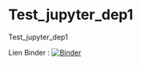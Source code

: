 # Test_jupyter_dep1
Test_jupyter_dep1

Lien Binder :
[![Binder](https://mybinder.org/badge_logo.svg)](https://mybinder.org/v2/gh/dfialaire/Test_jupyter_dep1/HEAD)

